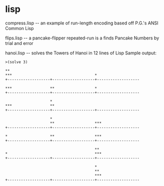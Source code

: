 lisp
====
compress.lisp -- an example of run-length encoding based off P.G.'s ANSI Common Lisp


flips.lisp -- a pancake-flipper
	repeated-run is a finds Pancake Numbers by trial and error


hanoi.lisp -- solves the Towers of Hanoi in 12 lines of Lisp
Sample output:

```
>(solve 3)

**                                                          
***                                     *                   
+-------------------+-------------------+-------------------

***                 **                  *                   
+-------------------+-------------------+-------------------

                    *                                       
***                 **                                      
+-------------------+-------------------+-------------------

                    *                                       
                    **                  ***                 
+-------------------+-------------------+-------------------

*                   **                  ***                 
+-------------------+-------------------+-------------------

                                        **                  
*                                       ***                 
+-------------------+-------------------+-------------------

                                        *                   
                                        **                  
                                        ***                 
+-------------------+-------------------+-------------------
```
